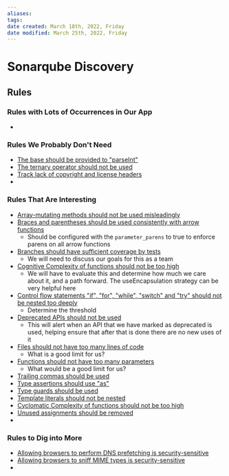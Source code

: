 ```yaml
---
aliases: 
tags: 
date created: March 18th, 2022, Friday
date modified: March 25th, 2022, Friday
---
```


# Sonarqube Discovery

## Rules

### Rules with Lots of Occurrences in Our App

-

### Rules We Probably Don't Need

- [The base should be provided to "parseInt"](https://sonarqube.avirat.net/coding_rules?languages=ts&open=typescript%3AS2427)
- [The ternary operator should not be used](https://sonarqube.avirat.net/coding_rules?languages=ts&open=typescript%3AS1774)
- [Track lack of copyright and license headers](https://sonarqube.avirat.net/coding_rules?languages=ts&open=typescript%3AS1451)
- 

### Rules That Are Interesting

- [Array-mutating methods should not be used misleadingly](https://sonarqube.avirat.net/coding_rules?languages=ts&open=typescript%3AS4043)
- [Braces and parentheses should be used consistently with arrow functions](https://sonarqube.avirat.net/coding_rules?languages=ts&open=typescript%3AS3524)
    - Should be configured with the `parameter_parens` to true to enforce parens on all arrow functions
- [Branches should have sufficient coverage by tests](https://sonarqube.avirat.net/coding_rules?languages=ts&open=common-ts%3AInsufficientBranchCoverage)
    - We will need to discuss our goals for this as a team
- [Cognitive Complexity of functions should not be too high](https://sonarqube.avirat.net/coding_rules?languages=ts&open=typescript%3AS3776)
    - We will have to evaluate this and determine how much we care about it, and a path forward. The useEncapsulation strategy can be very helpful here
- [Control flow statements "if", "for", "while", "switch" and "try" should not be nested too deeply](https://sonarqube.avirat.net/coding_rules?languages=ts&open=typescript%3AS134)
    - Determine the threshold
- [Deprecated APIs should not be used](https://sonarqube.avirat.net/coding_rules?languages=ts&open=typescript%3AS1874)
    - This will alert when an API that we have marked as deprecated is used, helping ensure that after that is done there are no new uses of it
- [Files should not have too many lines of code](https://sonarqube.avirat.net/coding_rules?languages=ts&open=typescript%3AS104)
    - What is a good limit for us?
- [Functions should not have too many parameters](https://sonarqube.avirat.net/coding_rules?languages=ts&open=typescript%3AS107)
    - What would be a good limit for us?
- [Trailing commas should be used](https://sonarqube.avirat.net/coding_rules?languages=ts&open=typescript%3AS3723)
- [Type assertions should use "as"](https://sonarqube.avirat.net/coding_rules?languages=ts&open=typescript%3AS4137)
- [Type guards should be used](https://sonarqube.avirat.net/coding_rules?languages=ts&open=typescript%3AS4322)
- [Template literals should not be nested](https://sonarqube.avirat.net/coding_rules?open=typescript%3AS4624&rule_key=typescript%3AS4624)
- [Cyclomatic Complexity of functions should not be too high](https://sonarqube.avirat.net/coding_rules?open=typescript%3AS1541&rule_key=typescript%3AS1541)
- [Unused assignments should be removed](https://sonarqube.avirat.net/coding_rules?open=typescript%3AS1854&rule_key=typescript%3AS1854)
- 

### Rules to Dig into More

- [Allowing browsers to perform DNS prefetching is security-sensitive](https://sonarqube.avirat.net/coding_rules?languages=ts&open=typescript%3AS5743)
- [Allowing browsers to sniff MIME types is security-sensitive](https://sonarqube.avirat.net/coding_rules?languages=ts&open=typescript%3AS5734)
-
